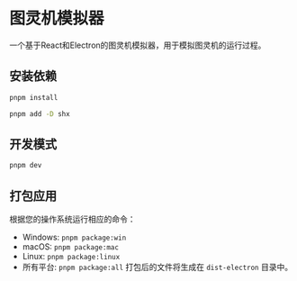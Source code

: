 # 图灵机模拟器
一个基于React和Electron的图灵机模拟器，用于模拟图灵机的运行过程。
## 安装依赖
```bash
pnpm install
```
```bash
pnpm add -D shx
```
## 开发模式
```bash
pnpm dev
```
## 打包应用
根据您的操作系统运行相应的命令：
- Windows: `pnpm package:win`
- macOS: `pnpm package:mac`
- Linux: `pnpm package:linux`
- 所有平台: `pnpm package:all`
打包后的文件将生成在 `dist-electron` 目录中。
